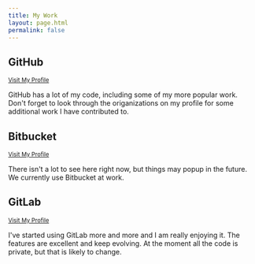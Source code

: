 ```yaml
---
title: My Work
layout: page.html
permalink: false
---
```



<div class="pure-g grid-padding">
    <div class="pure-u-1 pure-u-md-1-3 l-box">
        <h2 class="mb-0"><i class="fa fa-github" aria-hidden="true"></i> GitHub</h2>
        <small><a href="https://github.com/jbutz" target="_blank">Visit My Profile</a></small>
        <p>GitHub has a lot of my code, including some of my more popular work.
        Don't forget to look through the origanizations on my profile for some additional work I have contributed to.</p>
    </div>
    <div class="pure-u-1 pure-u-md-1-3 l-box">
        <h2 class="mb-0"><i class="fa fa-bitbucket" aria-hidden="true"></i> Bitbucket</h2>
        <small><a href="https://bitbucket.org/jbutz" target="_blank">Visit My Profile</a></small>
        <p>There isn't a lot to see here right now, but things may popup in the future. We currently use Bitbucket at work.</p>
    </div>
    <div class="pure-u-1 pure-u-md-1-3 l-box">
        <h2 class="mb-0"><i class="fa fa-gitlab" aria-hidden="true"></i> GitLab</h2>
        <small><a href="https://gitlab.com/jbutz" target="_blank">Visit My Profile</a></small>
        <p>I've started using GitLab more and more and I am really enjoying it. The features are excellent and keep evolving.
        At the moment all the code is private, but that is likely to change.</p>
    </div>
</div>
